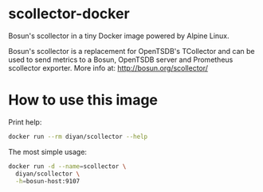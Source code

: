 # scollector-docker
Bosun's scollector in a tiny Docker image powered by Alpine Linux.

Bosun's scollector is a replacement for OpenTSDB's TCollector and can be used to send metrics to a Bosun, OpenTSDB server and Prometheus scollector exporter. More info at: http://bosun.org/scollector/

# How to use this image

Print help:
```bash
docker run --rm diyan/scollector --help
```

The most simple usage:
```bash
docker run -d --name=scollector \
  diyan/scollector \
  -h=bosun-host:9107
```
